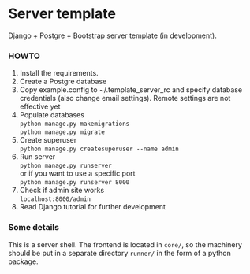 # Server template
Django + Postgre + Bootstrap server template (in development).
 
### HOWTO
1. Install the requirements.
2. Create a Postgre database
3. Copy example.config to ~/.template_server_rc and specify 
database credentials (also change email settings). Remote 
settings are not effective yet
4. Populate databases \
`python manage.py makemigrations`\
`python manage.py migrate`
5. Create superuser \
`python manage.py createsuperuser --name admin`
6. Run server \
`python manage.py runserver`\
or if you want to use a specific port\
`python manage.py runserver 8000`
7. Check if admin site works\
`localhost:8000/admin`
8. Read Django tutorial for further development

### Some details
This is a server shell. The frontend is located in `core/`, so the machinery 
should be put in a separate directory `runner/` in the form of a python package.

